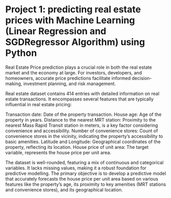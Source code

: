 # Project 1: predicting real estate prices with Machine Learning (Linear Regression and SGDRegressor Algorithm) using Python

Real Estate Price prediction plays a crucial role in both the real estate market and the economy at large. For investors, developers, and homeowners,
accurate price predictions facilitate informed decision-making, investment planning, and risk management.

Real estate dataset contains 414 entries with detailed information on real estate transactions.
It encompasses several features that are typically influential in real estate pricing:

Transaction date: Date of the property transaction.
House age: Age of the property in years.
Distance to the nearest MRT station: Proximity to the nearest Mass Rapid Transit station in meters, is a key factor considering convenience and accessibility.
Number of convenience stores: Count of convenience stores in the vicinity, indicating the property’s accessibility to basic amenities.
Latitude and Longitude: Geographical coordinates of the property, reflecting its location.
House price of unit area: The target variable, represents the house price per unit area.

The dataset is well-rounded, featuring a mix of continuous and categorical variables. It lacks missing values, making it a robust foundation for predictive modelling.
The primary objective is to develop a predictive model that accurately forecasts the house price per unit area based on various features like the property’s age,
its proximity to key amenities (MRT stations and convenience stores), and its geographical location.
